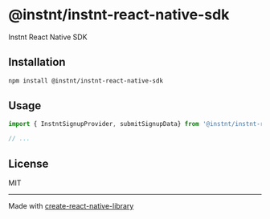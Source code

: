 # @instnt/instnt-react-native-sdk
Instnt React Native SDK
## Installation

```sh
npm install @instnt/instnt-react-native-sdk
```

## Usage

```js
import { InstntSignupProvider, submitSignupData} from '@instnt/instnt-react-native-sdk';

// ...


```
## License

MIT

---

Made with [create-react-native-library](https://github.com/callstack/react-native-builder-bob)
